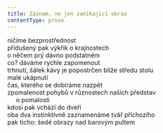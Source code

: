 ```yaml
---
title: Záznam, ne jen zanikající obraz
contentType: prose
---
```


<section>

ničíme bezprostřednost  
přidušený pak výkřik o krajnostech  
o něčem prý dávno podstatném  
co? dáváme rychle zapomenout  
trhnutí, šálek kávy je popostrčen blíže středu stolu  
malé ukápnutí  
čas, kterého se dobíráme nazpět  
zpomalenost pohybů v různostech našich představ  
     o pomalosti  
kdosi pak vchází do dveří  
oba dva instinktivně zaznamenáme tvář příchozího  
pak ticho: šedé obrazy nad barovým pultem

</section>
